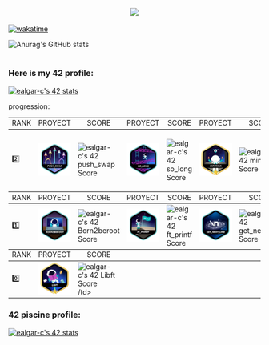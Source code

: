 <p align="center">
  <a href="https://skillicons.dev">
    <img src="https://skillicons.dev/icons?i=c,cpp,arduino,html,css,bash&perline=3" />
  </a>
</p>

[![wakatime](https://wakatime.com/badge/user/a0e860d2-9914-4fed-8143-b9fd5cf5e6c1.svg)](https://wakatime.com/@a0e860d2-9914-4fed-8143-b9fd5cf5e6c1)

![Anurag's GitHub stats](https://github-readme-stats.vercel.app/api?username=ealgar-c&show_icons=true&theme=dracula)
#
### Here is my 42 profile:

[![ealgar-c's 42 stats](https://badge42.vercel.app/api/v2/clgt9itor006908l8lh9nnf5g/stats?cursusId=21&coalitionId=275)](https://github.com/JaeSeoKim/badge42)

progression:
<!-- TABLA PROYECTOS RANK 2 -->
<table>
  <tbody>
    <tr>
      <td align="center">RANK</td>
      <td align="center">PROYECT</td>
      <td align="center">SCORE</td>
      <td align="center">PROYECT</td>
      <td align="center">SCORE</td>
      <td align="center">PROYECT</td>
      <td align="center">SCORE</td>
      <td align="center">PROYECT</td>
      <td align="center">SCORE</td>
    </tr>
  </thead>
  <tbody>
    <tr>
      <td>2️⃣</td>
      <td><a href="https://github.com/ealgar-c/push_swap"><img width="100" src="https://github.com/leogaudin/42_project_badges/raw/main/badges/push_swap.webp"/></a></td>
      <td><img src="https://badge42.vercel.app/api/v2/clgt9itor006908l8lh9nnf5g/project/3110391" alt="ealgar-c's 42 push_swap Score" /></td>
      <td><a href="https://github.com/ealgar-c/SoLong"><img width="100" src="https://github.com/leogaudin/42_project_badges/raw/main/badges/so_long.webp"/></a></td>
      <td><img src="https://badge42.vercel.app/api/v2/clgt9itor006908l8lh9nnf5g/project/3100098" alt="ealgar-c's 42 so_long Score" /></td>
      <td><a href="https://github.com/ealgar-c/minitalk"><img width="100" src="https://github.com/leogaudin/42_project_badges/raw/main/badges/minitalk_bonus.webp"/></a></td>
      <td><img src="https://badge42.vercel.app/api/v2/clgt9itor006908l8lh9nnf5g/project/3089454" alt="ealgar-c's 42 minitalk Score" /></td>
      <td><a href="https://github.com/ealgar-c/exam_rank-02">Exam rank 02</a></td>
      <td><img src="https://badge42.vercel.app/api/v2/clgt9itor006908l8lh9nnf5g/project/3087920" alt="ealgar-c's 42 Exam Rank 02 Score" /></td>
    </tr>
  </tbody>
  <tbody>
    <tr>
      <td align="center">RANK</td>
      <td align="center">PROYECT</td>
      <td align="center">SCORE</td>
      <td align="center">PROYECT</td>
      <td align="center">SCORE</td>
      <td align="center">PROYECT</td>
      <td align="center">SCORE</td>
    </tr>
  </tbody>
  <tbody>
    <tr>
      <td>1️⃣</td>
      <td><img width="100" src="https://github.com/leogaudin/42_project_badges/raw/main/badges/born2beroot.webp"/></td>
      <td><img src="https://badge42.vercel.app/api/v2/clgt9itor006908l8lh9nnf5g/project/3073042" alt="ealgar-c's 42 Born2beroot Score" /></td>
      <td><a href="https://github.com/ealgar-c/printf"><img width="100" src="https://github.com/leogaudin/42_project_badges/raw/main/badges/ft_printf.webp"/></a></td>
      <td><img src="https://badge42.vercel.app/api/v2/clgt9itor006908l8lh9nnf5g/project/3075974" alt="ealgar-c's 42 ft_printf Score" /></td>
      <td><a href="https://github.com/ealgar-c/get_next_line"><img width="100" src="https://github.com/leogaudin/42_project_badges/raw/main/badges/get_next_line.webp"/></a></td>
      <td><img src="https://badge42.vercel.app/api/v2/clgt9itor006908l8lh9nnf5g/project/3078929" alt="ealgar-c's 42 get_next_line Score" /></td>
    </tr>
  </tbody>
    <tbody>
    <tr>
      <td align="center">RANK</td>
      <td align="center">PROYECT</td>
      <td align="center">SCORE</td>
    </tr>
  </tbody>
  <tbody>
    <tr>
      <td>0️⃣</td>
      <td><a href="https://github.com/ealgar-c/libft"><img width="100" src="https://github.com/leogaudin/42_project_badges/raw/main/badges/libft_bonus.webp"/></a></td>
      <td><img src="https://badge42.vercel.app/api/v2/clgt9itor006908l8lh9nnf5g/project/3066343" alt="ealgar-c's 42 Libft Score" />/td>
    </tr>
  </tbody>
</table>


### 42 piscine profile:

[![ealgar-c's 42 stats](https://badge42.vercel.app/api/v2/clgt9itor006908l8lh9nnf5g/stats?cursusId=9&coalitionId=215)](https://github.com/JaeSeoKim/badge42)
